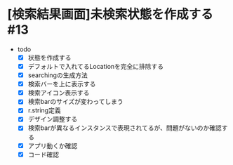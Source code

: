 # [検索結果画面]未検索状態を作成する #13 

- todo
  - [x] 状態を作成する
  - [x] デフォルトで入れてるLocationを完全に排除する
  - [x] searchingの生成方法
  - [x] 検索バーを上に表示する
  - [x] 検索アイコン表示する
  - [x] 検索barのサイズが変わってしまう
  - [x] r.string定義
  - [x] デザイン調整する
  - [x] 検索barが異なるインスタンスで表現されてるが、問題がないのか確認する
  - [x] アプリ動くか確認
  - [x] コード確認
